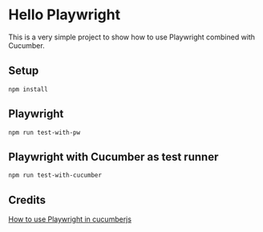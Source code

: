 # Hello Playwright

This is a very simple project to show how to use Playwright combined with Cucumber.

## Setup

`npm install`

## Playwright

`npm run test-with-pw`

## Playwright with Cucumber as test runner

`npm run test-with-cucumber`

## Credits

[How to use Playwright in cucumberjs](https://blog.manabie.io/2021/12/how-to-use-playwright-in-cucumberjs/)